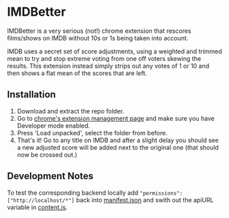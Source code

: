 # IMDBetter

IMDBetter is a very serious (not!) chrome extension that rescores films/shows on IMDB without 10s or 1s being taken into account.

IMDB uses a secret set of score adjustments, using a weighted and trimmed mean to try and stop extreme voting from one off voters skewing the results. This extension instead simply strips out any votes of 1 or 10 and then shows a flat mean of the scores that are left.

## Installation

1. Download and extract the repo folder.
1. Go to [chrome's extension management page](chrome://extensions/) and make sure you have Developer mode enabled.
1. Press 'Load unpacked', select the folder from before.
1. That's it! Go to any title on IMDB and after a slight delay you should see a new adjusted score will be added next to the original one (that should now be crossed out.)

## Development Notes

To test the corresponding backend locally add ```"permissions": ["http://localhost/*"]``` back into [manifest.json](/manifest.json) and swith out the apiURL variable in [content.js](/scripts/content.js).
